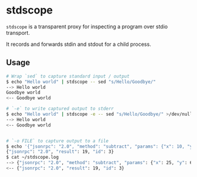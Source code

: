 # stdscope

`stdscope` is a transparent proxy for inspecting a program over stdio transport.

It records and forwards stdin and stdout for a child process.

## Usage

```sh
# Wrap `sed` to capture standard input / output
$ echo "Hello world" | stdscope -- sed "s/Hello/Goodbye/"
--> Hello world
Goodbye world
<-- Goodbye world

# `-e` to write captured output to stderr
$ echo "Hello world" | stdscope -e -- sed "s/Hello/Goodbye/" >/dev/null
--> Hello world
<-- Goodbye world


# `-o FILE` to capture output to a file
$ echo '{"jsonrpc": "2.0", "method": "subtract", "params": {"x": 10, "y": 5}, "id": 3}' | stdscope -o ~/stdscope.log -- jsonrpc_calc
{"jsonrpc": "2.0", "result": 19, "id": 3}
$ cat ~/stdscope.log
--> {"jsonrpc": "2.0", "method": "subtract", "params": {"x": 25, "y": 6}, "id": 3}
<-- {"jsonrpc": "2.0", "result": 19, "id": 3}
```
